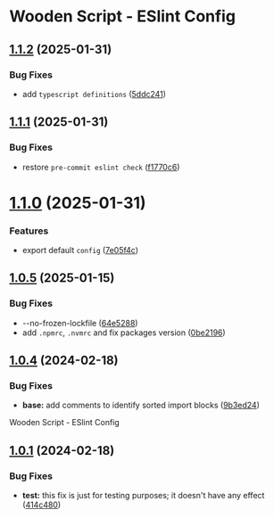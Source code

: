 # Wooden Script - ESlint Config

## [1.1.2](https://github.com/Alex-C-Madeira/eslint-config/compare/v1.1.1...v1.1.2) (2025-01-31)


### Bug Fixes

* add `typescript definitions` ([5ddc241](https://github.com/Alex-C-Madeira/eslint-config/commit/5ddc241908f7a7128a65c98785f2bcd435abd61c))

## [1.1.1](https://github.com/Alex-C-Madeira/eslint-config/compare/v1.1.0...v1.1.1) (2025-01-31)


### Bug Fixes

* restore `pre-commit eslint check` ([f1770c6](https://github.com/Alex-C-Madeira/eslint-config/commit/f1770c64e4961993bae5b2b876cf8e80fc2f9645))

# [1.1.0](https://github.com/Alex-C-Madeira/eslint-config/compare/v1.0.5...v1.1.0) (2025-01-31)


### Features

* export default `config` ([7e05f4c](https://github.com/Alex-C-Madeira/eslint-config/commit/7e05f4c9fd19989ff038c1172c245a0b4268b147))

## [1.0.5](https://github.com/Alex-C-Madeira/eslint-config/compare/v1.0.4...v1.0.5) (2025-01-15)


### Bug Fixes

* --no-frozen-lockfile ([64e5288](https://github.com/Alex-C-Madeira/eslint-config/commit/64e528880b01ff106767068779f1e554138fc83f))
* add `.npmrc`, `.nvmrc` and fix packages version ([0be2196](https://github.com/Alex-C-Madeira/eslint-config/commit/0be219682f228e217234599d37fb64571ed2a20f))

## [1.0.4](https://github.com/Alex-C-Madeira/eslint-config/compare/v1.0.3...v1.0.4) (2024-02-18)


### Bug Fixes

* **base:** add comments to identify sorted import blocks ([9b3ed24](https://github.com/Alex-C-Madeira/eslint-config/commit/9b3ed24175f1a41e93787fac506a7eb861a3f8f5))

Wooden Script - ESlint Config

## [1.0.1](https://github.com/Alex-C-Madeira/eslint-config/compare/v1.0.0...v1.0.1) (2024-02-18)


### Bug Fixes

* **test:** this fix is just for testing purposes; it doesn't have any effect ([414c480](https://github.com/Alex-C-Madeira/eslint-config/commit/414c480e75211eaf7e046411e40e4f8d848557cd))
